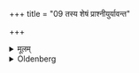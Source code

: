 +++
title = "09 तस्य शेषं प्राश्नीयुर्यावन्त"

+++

<details><summary>मूलम्</summary>

तस्य शेषं प्राश्नीयुर्यावन्त उपेताः ९
</details>

<details><summary>Oldenberg</summary>

9. All of them who have received the initiation, should eat the remainder of that (sacrificial food).
</details>
